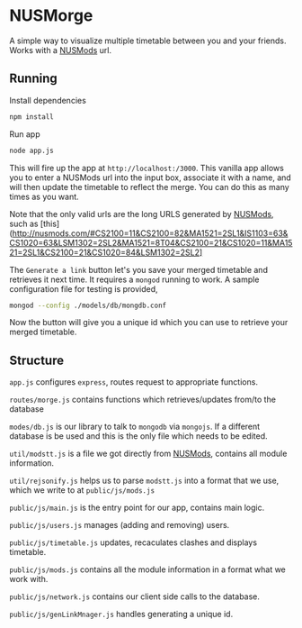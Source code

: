 NUSMorge
========

A simple way to visualize multiple timetable between you and your friends.
Works with a [NUSMods](https://github.com/ahbeng/NUSMods/) url.

## Running
Install dependencies
```bash
npm install
```
Run app
```bash
node app.js
```

This will fire up the app at `http://localhost:/3000`. This vanilla app allows you to
enter a NUSMods url into the input box, associate it with a name, and will then
update the timetable to reflect the merge. You can do this as many times as you want.

Note that the only valid urls are the long URLS generated by [NUSMods](http://www.nusmods.com),
such as [this](http://nusmods.com/#CS2100=11&CS2100=82&MA1521=2SL1&IS1103=63&CS1020=63&LSM1302=2SL2&MA1521=8T04&CS2100=21&CS1020=11&MA1521=2SL1&CS2100=21&CS1020=84&LSM1302=2SL2]

The `Generate a link` button let's you save your merged timetable and retrieves it next time.
It requires a `mongod` running to work. A sample configuration file for testing is provided,
```bash
mongod --config ./models/db/mongdb.conf
```

Now the button will give you a unique id which you can use to retrieve your merged timetable.

## Structure
`app.js` configures `express`, routes request to appropriate functions.

`routes/morge.js` contains functions which retrieves/updates from/to the database

`modes/db.js` is our library to talk to `mongodb` via `mongojs`. If a different database is be used and this is the only
file which needs to be edited.

`util/modstt.js` is a file we got directly from [NUSMods](https://github.com/ahbeng/NUSMods/), contains all module information.

`util/rejsonify.js` helps us to parse `modstt.js` into a format that we use, which we write to at `public/js/mods.js`

`public/js/main.js` is the entry point for our app, contains main logic.

`public/js/users.js` manages (adding and removing) users.

`public/js/timetable.js` updates, recaculates clashes and displays timetable.

`public/js/mods.js` contains all the module information in a format what we work with.

`public/js/network.js` contains our client side calls to the database.

`public/js/genLinkMnager.js` handles generating a unique id.
